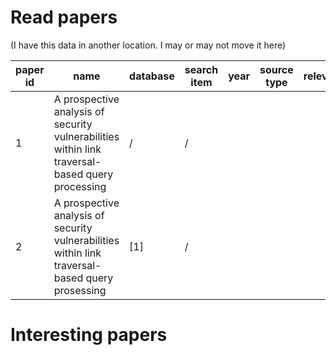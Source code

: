 # Read papers
(I have this data in another location. I may or may not move it here)

| paper id | name                                                                                              | database | search item | year | source type | relevance | summary	                  | link |
|----------|---------------------------------------------------------------------------------------------------|----------|-------------|------|-------------|-----------|---------------------------|------|
| 1        | 	A prospective analysis of security vulnerabilities within link traversal-based query processing	 | /        | 	/          |      |             |           |                           |      |
| 2        | 	A prospective analysis of security vulnerabilities within link traversal- based query prosessing | [1]      | 	/          |      |             |           | What is a content policy? |      |






# Interesting papers
